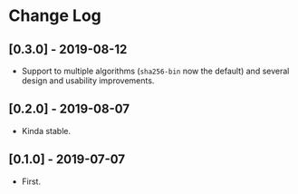 
# Change Log

## [0.3.0] - 2019-08-12

* Support to multiple algorithms (`sha256-bin` now the default) and several design and usability improvements.

## [0.2.0] - 2019-08-07

* Kinda stable.

## [0.1.0] - 2019-07-07

* First.
